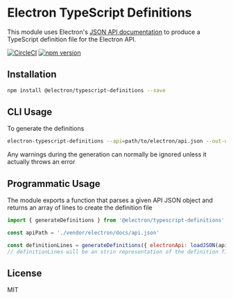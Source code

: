 # Electron TypeScript Definitions

This module uses Electron's [JSON API documentation](https://github.com/electron/docs-parser) to produce a TypeScript definition file for the Electron API.

[![CircleCI](https://dl.circleci.com/status-badge/img/gh/electron/typescript-definitions/tree/main.svg?style=shield)](https://dl.circleci.com/status-badge/redirect/gh/electron/typescript-definitions/tree/main)
[![npm version](http://img.shields.io/npm/v/@electron/typescript-definitions.svg)](https://npmjs.org/package/@electron/typescript-definitions)

## Installation

```sh
npm install @electron/typescript-definitions --save
```

## CLI Usage

To generate the definitions

```sh
electron-typescript-definitions --api=path/to/electron/api.json --out-dir=path/to/out/dir
```

Any warnings during the generation can normally be ignored unless it actually throws
an error

## Programmatic Usage

The module exports a function that parses a given API JSON object and returns
an array of lines to create the definition file

```js
import { generateDefinitions } from '@electron/typescript-definitions'

const apiPath = './vendor/electron/docs/api.json'

const definitionLines = generateDefinitions({ electronApi: loadJSON(apiPath) })
// definitionLines will be an strin representation of the definition file
```

## License

MIT
